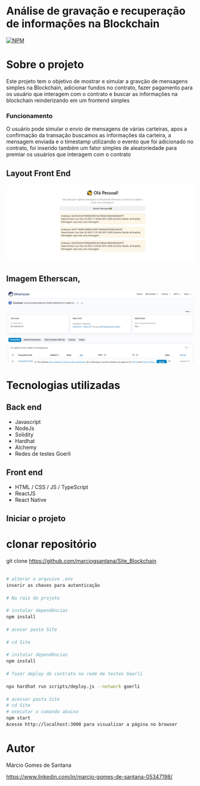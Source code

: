 # Análise de gravação e recuperação de informações na Blockchain
[![NPM](https://img.shields.io/npm/l/react)](https://github.com/marciogsantana/hackathon_celo/blob/main/LICENCE) 
# Sobre o projeto

Este projeto tem o objetivo de mostrar e simular
a gravção de mensagens simples na Blockchain,
adicionar fundos no contrato, fazer pagamento para os 
usuário que interagem com o contrato e buscar as informações
na blockchain reinderizando  em um frontend simples


### Funcionamento

O usuário pode simular o envio de mensagens de várias
carteiras, apos a confirmação da transação buscamos as informações
da carteira, a mensagem enviada e o timestamp utilizando o 
evento que foi adicionado no contrato, foi inserido também um
fator simples de aleatoriedade para premiar os usuários que interagem com o contrato


## Layout Front End
![Front1](https://github.com/marciogsantana/imagens/blob/main/site_final_postagem.png) 

## Imagem Etherscan,
![Etherscan](https://github.com/marciogsantana/imagens/blob/main/etherscan.png)  


# Tecnologias utilizadas
## Back end
- Javascript
- NodeJs
- Solidity
- Hardhat
- Alchemy
- Redes de testes Goerli
## Front end
- HTML / CSS / JS / TypeScript
- ReactJS
- React Native
## Iniciar o projeto

# clonar repositório
git clone https://github.com/marciogsantana/Site_Blockchain

```bash

# alterar o arqvuivo .env
inserir as chaves para autenticação

# Na raiz do projeto

# instalar dependências
npm install

# acesar pasta Site 

# cd Site

# instalar dependências
npm install

# fazer deploy do contrato na rede de testes Goerli

npx hardhat run scripts/deploy.js --network goerli

# acessar pasta Site
# cd Site
# executar o comando abaixo
npm start
Acesse http://localhost:3000 para visualizar a página no browser
```

# Autor

Márcio Gomes de Santana

https://www.linkedin.com/in/marcio-gomes-de-santana-05347198/
